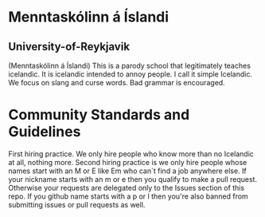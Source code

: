 # Menntaskólinn á Íslandi
## University-of-Reykjavik
(Menntaskólinn á Íslandi)
This is a parody school that legitimately teaches icelandic. It is icelandic intended to annoy people. I call it simple Icelandic. We focus on slang and curse words. Bad grammar is encouraged.


# Community Standards and Guidelines
First hiring practice. We only hire people who know more than no Icelandic at all, nothing more. Second hiring practice is we only hire people whose names start 
with an M or E like Em who can´t find a job anywhere else. If your nickname starts with an m or e then you qualify to make a pull request. Otherwise your requests 
are delegated only to the Issues section of this repo. If you github name starts with a p or l then you're also banned from submitting issues or pull requests as well.

